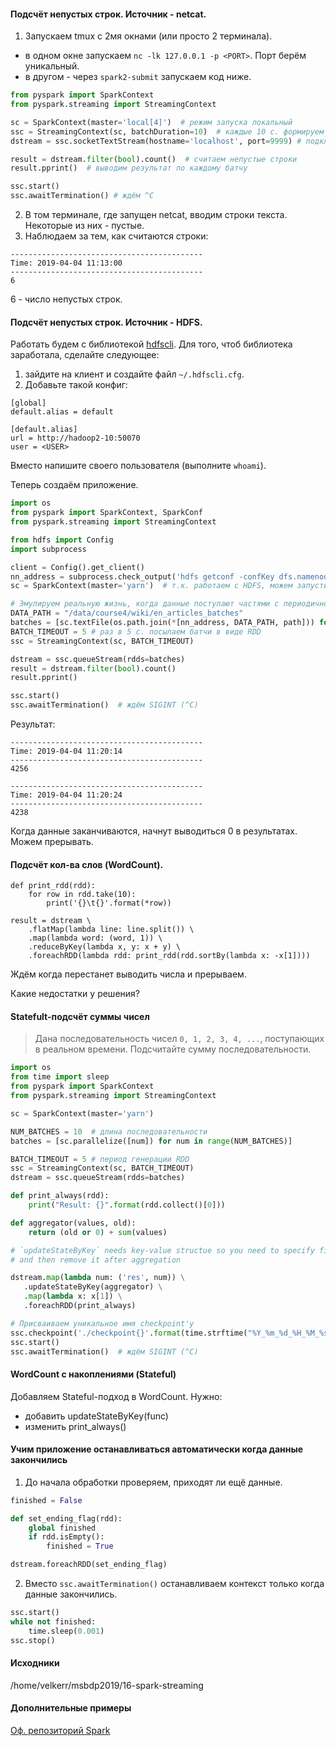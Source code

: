 #### Подсчёт непустых строк. Источник - netcat.

1. Запускаем tmux c 2мя окнами (или просто 2 терминала).

* в одном окне запускаем `nc -lk 127.0.0.1 -p <PORT>`. Порт берём уникальный.
* в другом - через `spark2-submit` запускаем код ниже.

```python
from pyspark import SparkContext
from pyspark.streaming import StreamingContext

sc = SparkContext(master='local[4]')  # режим запуска локальный 
ssc = StreamingContext(sc, batchDuration=10)  # каждые 10 с. формируем батч из введенного текста
dstream = ssc.socketTextStream(hostname='localhost', port=9999) # подключаемся к порту **<PORT>** (или к другому, на кот. запущен netcat)

result = dstream.filter(bool).count()  # считаем непустые строки
result.pprint()  # выводим результат по каждому батчу

ssc.start()
ssc.awaitTermination() # ждём ^C
```

2. В том терминале, где запущен netcat, вводим строки текста. Некоторые из них - пустые.
3. Наблюдаем за тем, как считаются строки:

```
-------------------------------------------
Time: 2019-04-04 11:13:00
-------------------------------------------
6
```
6 - число непустых строк.

#### Подсчёт непустых строк. Источник - HDFS.

Работать будем с библиотекой [hdfscli](https://hdfscli.readthedocs.io/en/latest/). Для того, чтоб библиотека заработала, сделайте следующее:

1) зайдите на клиент и создайте файл `~/.hdfscli.cfg`.
2) Добавьте такой конфиг:
```
[global]
default.alias = default

[default.alias]
url = http://hadoop2-10:50070
user = <USER>
```
Вместо <USER> напишите своего пользователя (выполните `whoami`).

Теперь cоздаём приложение.

```python
import os
from pyspark import SparkContext, SparkConf
from pyspark.streaming import StreamingContext

from hdfs import Config
import subprocess

client = Config().get_client()
nn_address = subprocess.check_output('hdfs getconf -confKey dfs.namenode.http-address', shell=True).strip().decode("utf-8")
sc = SparkContext(master='yarn')  # т.к. работаем с HDFS, можем запустить Spark в распределённом режиме

# Эмулируем реальную жизнь, когда данные поступают частями с периодичностью
DATA_PATH = "/data/course4/wiki/en_articles_batches"
batches = [sc.textFile(os.path.join(*[nn_address, DATA_PATH, path])) for path in client.list(DATA_PATH)]  # формируем батчи из файлов датасета
BATCH_TIMEOUT = 5 # раз в 5 с. посылаем батчи в виде RDD
ssc = StreamingContext(sc, BATCH_TIMEOUT)

dstream = ssc.queueStream(rdds=batches)
result = dstream.filter(bool).count()
result.pprint()

ssc.start()
ssc.awaitTermination()  # ждём SIGINT (^C)
```

Результат:
```
-------------------------------------------
Time: 2019-04-04 11:20:14
-------------------------------------------
4256

-------------------------------------------
Time: 2019-04-04 11:20:24
-------------------------------------------
4238
```

Когда данные заканчиваются, начнут выводиться 0 в результатах. Можем прерывать.

#### Подсчёт кол-ва слов (WordCount).

```
def print_rdd(rdd):
    for row in rdd.take(10):
        print('{}\t{}'.format(*row))

result = dstream \
    .flatMap(lambda line: line.split()) \
    .map(lambda word: (word, 1)) \
    .reduceByKey(lambda x, y: x + y) \
    .foreachRDD(lambda rdd: print_rdd(rdd.sortBy(lambda x: -x[1])))
```

Ждём когда перестанет выводить числа и прерываем.

Какие недостатки у решения?

#### Statefult-подсчёт суммы чисел 

> Дана последовательность чисел `0, 1, 2, 3, 4, ...`, поступающих в реальном времени. Подсчитайте сумму последовательности.

```python
import os
from time import sleep
from pyspark import SparkContext
from pyspark.streaming import StreamingContext

sc = SparkContext(master='yarn')

NUM_BATCHES = 10  # длина последовательности
batches = [sc.parallelize([num]) for num in range(NUM_BATCHES)]

BATCH_TIMEOUT = 5 # период генерации RDD
ssc = StreamingContext(sc, BATCH_TIMEOUT)
dstream = ssc.queueStream(rdds=batches)

def print_always(rdd):
    print("Result: {}".format(rdd.collect()[0]))

def aggregator(values, old):
    return (old or 0) + sum(values)

# `updateStateByKey` needs key-value structue so you need to specify fictive key "res"
# and then remove it after aggregation

dstream.map(lambda num: ('res', num)) \
   .updateStateByKey(aggregator) \
   .map(lambda x: x[1]) \
   .foreachRDD(print_always)

# Присваиваем уникальное имя checkpoint'у
ssc.checkpoint('./checkpoint{}'.format(time.strftime("%Y_%m_%d_%H_%M_%s", time.gmtime())))  # Сохраняем накопления
ssc.start()
ssc.awaitTermination()  # ждём SIGINT (^C)
```

#### WordCount с накоплениями (Stateful)

Добавляем Stateful-подход в WordCount. Нужно:

* добавить updateStateByKey(func)
* изменить print_always()

#### Учим приложение останавливаться автоматически когда данные закончились

1) До начала обработки проверяем, приходят ли ещё данные.

```python
finished = False

def set_ending_flag(rdd):
    global finished
    if rdd.isEmpty():
        finished = True

dstream.foreachRDD(set_ending_flag)
```

2) Вместо `ssc.awaitTermination()` останавливаем контекст только когда данные закончились.

```python
ssc.start()
while not finished:
    time.sleep(0.001)
ssc.stop()
```

#### Исходники

/home/velkerr/msbdp2019/16-spark-streaming

#### Дополнительные примеры

[Оф. репозиторий Spark](https://github.com/apache/spark/tree/master/examples/src/main/python/streaming)


